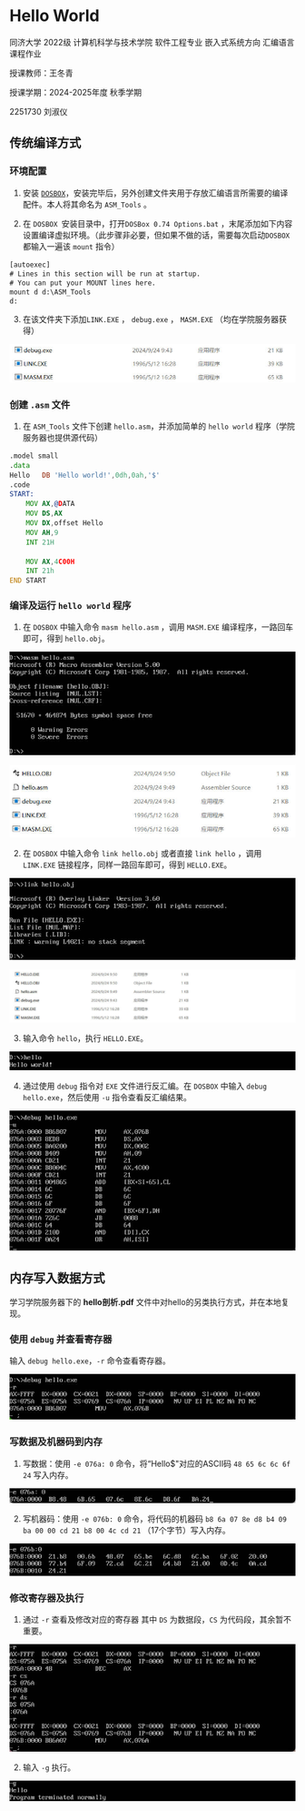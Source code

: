 # Hello World 

同济大学 2022级 计算机科学与技术学院 软件工程专业 嵌入式系统方向 汇编语言课程作业

授课教师：王冬青

授课学期：2024-2025年度 秋季学期

2251730 刘淑仪

## 传统编译方式

### 环境配置

1. 安装 [`DOSBOX`](https://sourceforge.net/projects/dosbox/)，安装完毕后，另外创建文件夹用于存放汇编语言所需要的编译配件。本人将其命名为 `ASM_Tools` 。

2. 在 `DOSBOX `安装目录中，打开`DOSBox 0.74 Options.bat` ，末尾添加如下内容设置编译虚拟环境。（此步骤非必要，但如果不做的话，需要每次启动`DOSBOX` 都输入一遍该 `mount` 指令）

```
[autoexec]
# Lines in this section will be run at startup.
# You can put your MOUNT lines here.
mount d d:\ASM_Tools
d:
```

3. 在该文件夹下添加`LINK.EXE` ， `debug.exe` ， `MASM.EXE` （均在学院服务器获得）

![创建文件](src/1.jpg)

### 创建 `.asm` 文件

1. 在 `ASM_Tools` 文件下创建 `hello.asm`，并添加简单的 `hello world` 程序（学院服务器也提供源代码）

```asm
.model small
.data
Hello	DB 'Hello world!',0dh,0ah,'$'
.code
START:
	MOV	AX,@DATA
	MOV DS,AX
	MOV DX,offset Hello
	MOV AH,9
	INT	21H

	MOV	AX,4C00H
	INT 21h
END START
```

### 编译及运行 `hello world` 程序

1. 在 `DOSBOX` 中输入命令 `masm hello.asm` ，调用 `MASM.EXE` 编译程序，一路回车即可，得到 `hello.obj`。

![输入命令](src/2.jpg)

![得到obj](src/3.jpg)

2. 在 `DOSBOX` 中输入命令 `link hello.obj` 或者直接 `link hello` ，调用 `LINK.EXE` 链接程序，同样一路回车即可，得到 `HELLO.EXE`。

![输入命令](src/4.jpg)

![得到exe](src/5.jpg)

3. 输入命令 `hello`，执行 `HELLO.EXE`。

![执行exe](src/6.jpg)

4. 通过使用 `debug` 指令对 `EXE` 文件进行反汇编。在 `DOSBOX` 中输入 `debug hello.exe`，然后使用 `-u` 指令查看反汇编结果。

![执行exe](src/7.jpg)

## 内存写入数据方式

学习学院服务器下的 **hello剖析.pdf** 文件中对hello的另类执行方式，并在本地复现。

### 使用 `debug` 并查看寄存器

输入 `debug hello.exe`，`-r` 命令查看寄存器。

![debug](src/8.jpg)

### 写数据及机器码到内存

1. 写数据：使用 `-e 076a: 0` 命令，将“Hello$"对应的ASCII码 `48 65 6c 6c 6f 24` 写入内存。

![写数据](src/9.jpg)

2. 写机器码：使用 `‐e 076b: 0` 命令，将代码的机器码 `b8 6a 07 8e d8 b4 09 ba 00 00 cd 21 b8 00 4c cd 21` （17个字节）写入内存。

![写机器码](src/10.jpg)

### 修改寄存器及执行

1. 通过 `-r` 查看及修改对应的寄存器
其中 `DS` 为数据段，`CS` 为代码段，其余暂不重要。

![修改寄存器](src/11.jpg)

2. 输入 `-g` 执行。

![执行](src/12.jpg)